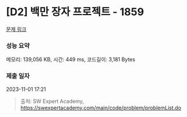 # [D2] 백만 장자 프로젝트 - 1859 

[문제 링크](https://swexpertacademy.com/main/code/problem/problemDetail.do?contestProbId=AV5LrsUaDxcDFAXc) 

### 성능 요약

메모리: 139,056 KB, 시간: 449 ms, 코드길이: 3,181 Bytes

### 제출 일자

2023-11-01 17:21



> 출처: SW Expert Academy, https://swexpertacademy.com/main/code/problem/problemList.do